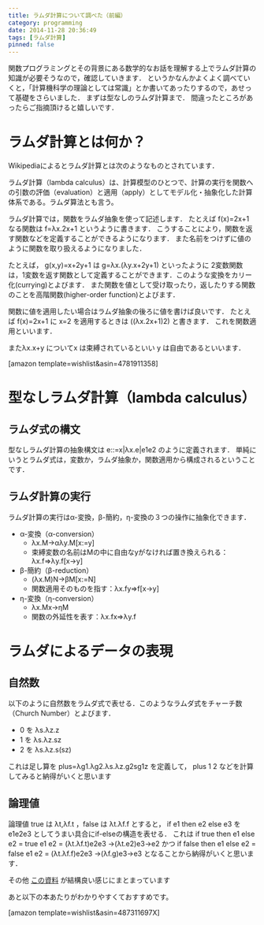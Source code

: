 ```yaml
---
title: ラムダ計算について調べた（前編）
category: programming
date: 2014-11-28 20:36:49
tags: [ラムダ計算]
pinned: false
---
```


<p>関数プログラミングとその背景にある数学的なお話を理解する上でラムダ計算の知識が必要そうなので，確認していきます． というかなんかよくよく調べていくと，「計算機科学の理論としては常識」とか書いてあったりするので，あせって基礎をさらいました． まずは型なしのラムダ計算まで． 間違ったところがあったらご指摘頂けると嬉しいです．</p>

<h1>ラムダ計算とは何か？</h1>

<p>Wikipediaによるとラムダ計算とは次のようなものとされています．</p>

<p>ラムダ計算（lambda calculus）は、計算模型のひとつで、計算の実行を関数への引数の評価（evaluation）と適用（apply）としてモデル化・抽象化した計算体系である。ラムダ算法とも言う。</code></p>

<p>ラムダ計算では，関数をラムダ抽象を使って記述します． たとえば f(x)=2x+1 なる関数は f=λx.2x+1 というように書きます． こうすることにより，関数を返す関数などを定義することができるようになります． また名前をつけずに値のように関数を取り扱えるようになりました．</p>

<p>たとえば， g(x,y)=x+2y+1 は g=λx.(λy.x+2y+1) といったように 2変数関数は，1変数を返す関数として定義することができます．このような変換をカリー化(currying)とよびます． また関数を値として受け取ったり，返したりする関数のことを高階関数(higher-order function)とよびます．</p>

<p>関数に値を適用したい場合はラムダ抽象の後ろに値を書けば良いです． たとえば f(x)=2x+1 に x=2 を適用するときは ((λx.2x+1)2) と書きます． これを関数適用といいます．</p>

<p>またλx.x+y についてx は束縛されているといい y は自由であるといいます．</p>

<p>[amazon template=wishlist&asin=4781911358]</p>

<h1>型なしラムダ計算（lambda calculus）</h1>

<h2>ラムダ式の構文</h2>

<p>型なしラムダ計算の抽象構文は e::=x|λx.e|e1e2 のように定義されます． 単純にいうとラムダ式は，変数か，ラムダ抽象か，関数適用から構成されるということです．</p>

<h2>ラムダ計算の実行</h2>

<p>ラムダ計算の実行はα-変換，β-簡約，η-変換の３つの操作に抽象化できます．</p>

<ul>
<li>α-変換（α-conversion）

<ul>
<li>λx.M→αλy.M[x:=y]</li>
<li>束縛変数の名前はMの中に自由なyがなければ置き換えられる：λx.f⇒λy.f[x→y]</li>
</ul></li>
<li>β-簡約（β-reduction）

<ul>
<li>(λx.M)N→βM[x:=N]</li>
<li>関数適用そのものを指す：λx.fy⇒f[x→y]</li>
</ul></li>
<li>η-変換（η-conversion）

<ul>
<li>λx.Mx→ηM</li>
<li>関数の外延性を表す：λx.fx⇒λy.f</li>
</ul></li>
</ul>

<h1>ラムダによるデータの表現</h1>

<h2>自然数</h2>

<p>以下のように自然数をラムダ式で表せる．このようなラムダ式をチャーチ数（Church Number）とよびます．</p>

<ul>
<li>0 を λs.λz.z</li>
<li>1 を λs.λz.sz</li>
<li>2 を λs.λz.s(sz)</li>
</ul>

<p>これは足し算を plus=λg1.λg2.λs.λz.g2sg1z を定義して， plus 1 2 などを計算してみると納得がいくと思います</p>

<h2>論理値</h2>

<p>論理値 true は λt,λf.t ，false は λt.λf.f とすると， if e1 then e2 else e3 を e1e2e3 としてうまい具合にif-elseの構造を表せる． これは if true then e1 else e2 = true e1 e2 = (λt.λf.t)e2e3 →(λt.e2)e3→e2 かつ if false then e1 else e2 = false e1 e2 = (λt.λf.f)e2e3 →(λf.g)e3→e3 となることから納得がいくと思います．</p>

<p>その他 <a href="http://www.kb.ecei.tohoku.ac.jp/~sumii/class/keisanki-software-kougaku-2005/lambda.pdf">この資料</a> が結構良い感じにまとまっています</p>

あと以下の本あたりがわかりやすくておすすめです。

[amazon template=wishlist&asin=487311697X]
